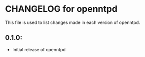# CHANGELOG for openntpd

This file is used to list changes made in each version of openntpd.

## 0.1.0:

* Initial release of openntpd
